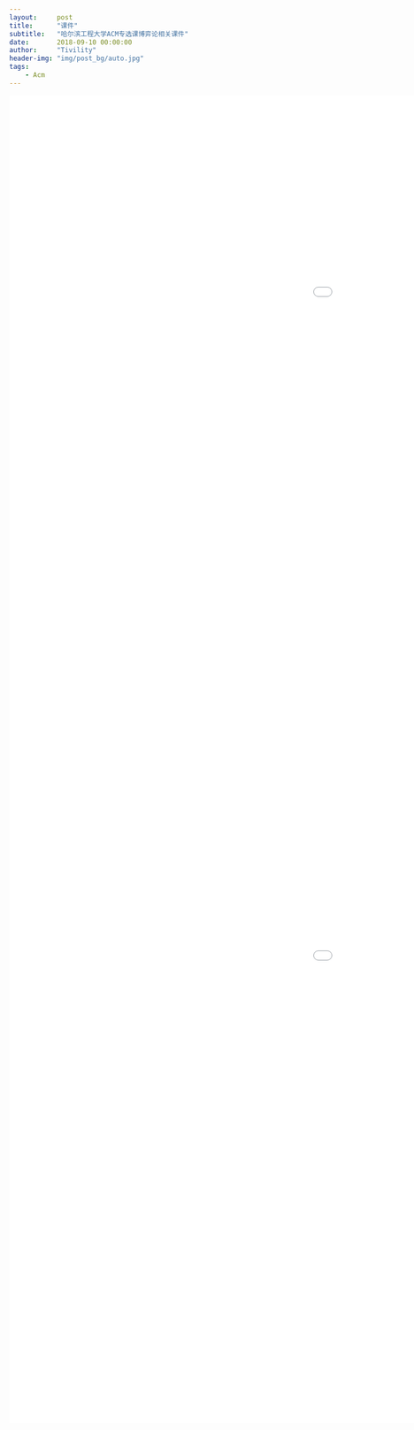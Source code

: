```yaml
---
layout:     post
title:      "课件"
subtitle:   "哈尔滨工程大学ACM专选课博弈论相关课件"
date:       2018-09-10 00:00:00
author:     "Tivility"
header-img: "img/post_bg/auto.jpg"
tags:
    - Acm
---
```


<embed src="/pdf/game.pdf" width="1700" height="1200">

<embed src="/pdf/preknowledge.pdf" width="1700" height="1200">